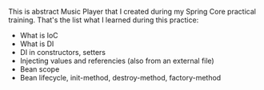 This is abstract Music Player that I created during my Spring Core practical training. 
That's the list what I learned during this practice:
* What is IoC
* What is DI
* DI in constructors, setters
* Injecting values and referencies (also from an external file)
* Bean scope
* Bean lifecycle, init-method, destroy-method, factory-method